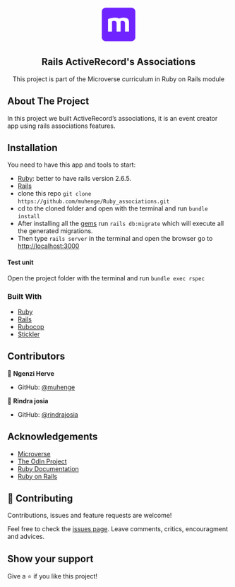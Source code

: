 <br />
<p align="center">
  <a href="https://www.microverse.org/">
    <img src="app/assets/images/microverse.png" alt="Logo" width="80" height="80">
  </a>

  <h2 align="center">Rails ActiveRecord's Associations</h2>

  <p align="center">
    This project is part of the Microverse curriculum in Ruby on Rails module
  </p>
</p>

## About The Project

In this project we built ActiveRecord’s associations, it is an event creator app using rails associations features.
<!-- INSTALLATION -->
## Installation

You need to have this app and tools to start:
* [Ruby](https://www.ruby-lang.org/en/downloads/): better to have rails version 2.6.5.
* [Rails](https://rubyonrails.org/)
* clone this repo ```git clone https://github.com/muhenge/Ruby_associations.git```
* cd to the cloned folder and open with the terminal and run ```bundle install```
* After installing all the [gems](https://rubygems.org/) run ```rails db:migrate``` which will execute all the generated migrations.
* Then type ```rails server``` in the terminal and open the browser go to  [http://localhost:3000](http://localhost:3000)

#### Test unit

 Open the project folder with the terminal and run ```bundle exec rspec```



### Built With

* [Ruby](https://www.ruby-lang.org/en/downloads/)
* [Rails](https://rubyonrails.org/)
* [Rubocop](https://github.com/rubocop-hq/rubocop)
* [Stickler](https://stickler-ci.com/)


## Contributors

👤 **Ngenzi Herve**

- GitHub: [@muhenge](https://github.com/muhenge)

👤 **Rindra josia** 

- GitHub: [@rindrajosia](https://github.com/rindrajosia)


## Acknowledgements
* [Microverse](https://www.microverse.org/)
* [The Odin Project](https://www.theodinproject.com/)
* [Ruby Documentation](https://www.ruby-lang.org/en/documentation/)
* [Ruby on Rails](https://rubyonrails.org/)

## 🤝 Contributing

Contributions, issues and feature requests are welcome!

Feel free to check the [issues page](https://github.com/muhenge/Ruby_associations/issues).
Leave comments, critics, encouragment and advices.

## Show your support

Give a ⭐️ if you like this project!